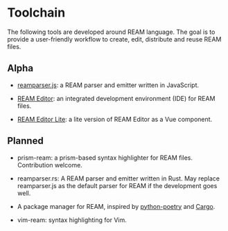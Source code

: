 # Toolchain

The following tools are developed around REAM language.
The goal is to provide a user-friendly workflow to create, edit, distribute and reuse REAM files.

## Alpha

- [reamparser.js](https://github.com/chmlee/reamparser.js):
a REAM parser and emitter written in JavaScript.

- [REAM Editor](https://github.com/chmlee/ream-editor):
an integrated development environment (IDE) for REAM files.

- [REAM Editor Lite](https://github.com/chmlee/ream-editor-lite):
a lite version of REAM Editor as a Vue component.

## Planned

- prism-ream:
a prism-based syntax highlighter for REAM files.
Contribution welcome.

- reamparser.rs:
A REAM parser and emitter written in Rust.
May replace reamparser.js as the default parser for REAM if the development goes well.

- A package manager for REAM, inspired by [python-poetry](https://python-poetry.org) and [Cargo](https://doc.rust-lang.org/cargo/).

- vim-ream:
syntax highlighting for Vim.
